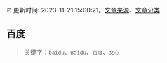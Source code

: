 :alarm_clock: 更新时间: 2023-11-21 15:00:21。[文章来源](/README.md)、[文章分类](/TAGS.md)

## 百度


> 关键字：`baidu`、`Baidu`、`百度`、`文心`



